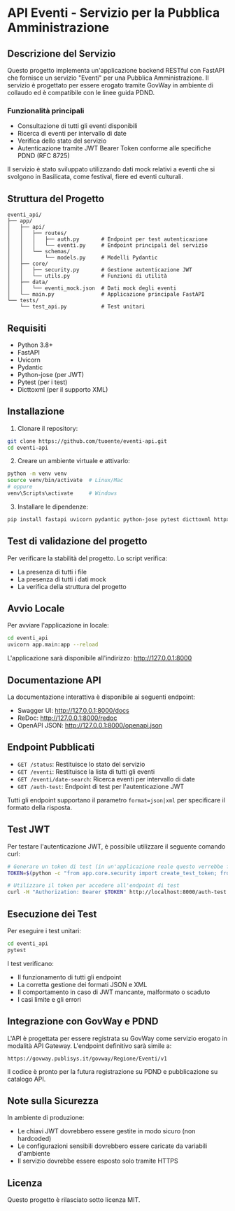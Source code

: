 # API Eventi - Servizio per la Pubblica Amministrazione

## Descrizione del Servizio

Questo progetto implementa un'applicazione backend RESTful con FastAPI che fornisce un servizio "Eventi" per una Pubblica Amministrazione. Il servizio è progettato per essere erogato tramite GovWay in ambiente di collaudo ed è compatibile con le linee guida PDND.

### Funzionalità principali

- Consultazione di tutti gli eventi disponibili
- Ricerca di eventi per intervallo di date
- Verifica dello stato del servizio
- Autenticazione tramite JWT Bearer Token conforme alle specifiche PDND (RFC 8725)

Il servizio è stato sviluppato utilizzando dati mock relativi a eventi che si svolgono in Basilicata, come festival, fiere ed eventi culturali.

## Struttura del Progetto

```
eventi_api/
├── app/
│   ├── api/
│   │   ├── routes/
│   │   │   ├── auth.py       # Endpoint per test autenticazione
│   │   │   └── eventi.py     # Endpoint principali del servizio
│   │   └── schemas/
│   │       └── models.py     # Modelli Pydantic
│   ├── core/
│   │   ├── security.py       # Gestione autenticazione JWT
│   │   └── utils.py          # Funzioni di utilità
│   ├── data/
│   │   └── eventi_mock.json  # Dati mock degli eventi
│   └── main.py               # Applicazione principale FastAPI
└── tests/
    └── test_api.py           # Test unitari
```

## Requisiti

- Python 3.8+
- FastAPI
- Uvicorn
- Pydantic
- Python-jose (per JWT)
- Pytest (per i test)
- Dicttoxml (per il supporto XML)

## Installazione

1. Clonare il repository:

```bash
git clone https://github.com/tuoente/eventi-api.git
cd eventi-api
```

2. Creare un ambiente virtuale e attivarlo:

```bash
python -m venv venv
source venv/bin/activate  # Linux/Mac
# oppure
venv\Scripts\activate     # Windows
```

3. Installare le dipendenze:

```bash
pip install fastapi uvicorn pydantic python-jose pytest dicttoxml httpx
```

## Test di validazione del progetto

Per verificare la stabilità del progetto. Lo script verifica:
- La presenza di tutti i file
- La presenza di tutti i dati mock
- La verifica della struttura del progetto


## Avvio Locale

Per avviare l'applicazione in locale:

```bash
cd eventi_api
uvicorn app.main:app --reload
```

L'applicazione sarà disponibile all'indirizzo: http://127.0.0.1:8000

## Documentazione API

La documentazione interattiva è disponibile ai seguenti endpoint:

- Swagger UI: http://127.0.0.1:8000/docs
- ReDoc: http://127.0.0.1:8000/redoc
- OpenAPI JSON: http://127.0.0.1:8000/openapi.json

## Endpoint Pubblicati

- `GET /status`: Restituisce lo stato del servizio
- `GET /eventi`: Restituisce la lista di tutti gli eventi
- `GET /eventi/date-search`: Ricerca eventi per intervallo di date
- `GET /auth-test`: Endpoint di test per l'autenticazione JWT

Tutti gli endpoint supportano il parametro `format=json|xml` per specificare il formato della risposta.

## Test JWT

Per testare l'autenticazione JWT, è possibile utilizzare il seguente comando curl:

```bash
# Generare un token di test (in un'applicazione reale questo verrebbe fornito da PDND)
TOKEN=$(python -c "from app.core.security import create_test_token; from datetime import datetime, timedelta; print(create_test_token({'sub': 'test_user', 'iss': 'PDND', 'exp': datetime.utcnow() + timedelta(minutes=30)}))")

# Utilizzare il token per accedere all'endpoint di test
curl -H "Authorization: Bearer $TOKEN" http://localhost:8000/auth-test
```

## Esecuzione dei Test

Per eseguire i test unitari:

```bash
cd eventi_api
pytest
```

I test verificano:
- Il funzionamento di tutti gli endpoint
- La corretta gestione dei formati JSON e XML
- Il comportamento in caso di JWT mancante, malformato o scaduto
- I casi limite e gli errori

## Integrazione con GovWay e PDND

L'API è progettata per essere registrata su GovWay come servizio erogato in modalità API Gateway. L'endpoint definitivo sarà simile a:

```
https://govway.publisys.it/govway/Regione/Eventi/v1
```

Il codice è pronto per la futura registrazione su PDND e pubblicazione su catalogo API.

## Note sulla Sicurezza

In ambiente di produzione:
- Le chiavi JWT dovrebbero essere gestite in modo sicuro (non hardcoded)
- Le configurazioni sensibili dovrebbero essere caricate da variabili d'ambiente
- Il servizio dovrebbe essere esposto solo tramite HTTPS

## Licenza

Questo progetto è rilasciato sotto licenza MIT.
